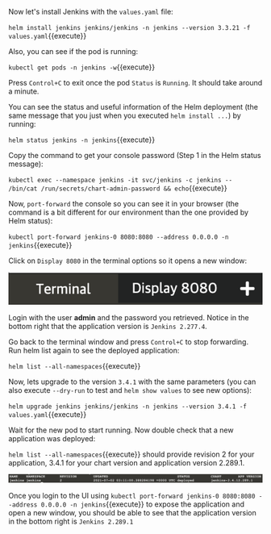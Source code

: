 Now let's install Jenkins with the `values.yaml` file:

`helm install jenkins jenkins/jenkins -n jenkins --version 3.3.21 -f values.yaml`{{execute}}

Also, you can see if the pod is running:

`kubectl get pods -n jenkins -w`{{execute}}

Press `Control+C` to exit once the pod `Status` is `Running`. It should take around a minute. 

You can see the status and useful information of the Helm deployment (the same message that you just when you executed `helm install ...`) by running:

`helm status jenkins -n jenkins`{{execute}}

Copy the command to get your console password (Step 1 in the Helm status message):

`kubectl exec --namespace jenkins -it svc/jenkins -c jenkins -- /bin/cat /run/secrets/chart-admin-password && echo`{{execute}}

Now, `port-forward` the console so you can see it in your browser (the command is a bit different for our environment than the one provided by Helm status):

`kubectl port-forward jenkins-0 8080:8080 --address 0.0.0.0 -n jenkins`{{execute}}

Click on `Display 8080` in the terminal options so it opens a new window:

![8080](./../assets/8080.png)

Login with the user **admin** and the password you retrieved. Notice in the bottom right that the application version is `Jenkins 2.277.4`. 

Go back to the terminal window and press `Control+C` to stop forwarding. Run helm list again to see the deployed application:

`helm list --all-namespaces`{{execute}}

Now, lets upgrade to the version `3.4.1` with the same parameters (you can also execute `--dry-run` to test and `helm show values` to see new options):

`helm upgrade jenkins jenkins/jenkins -n jenkins --version 3.4.1 -f values.yaml`{{execute}}

Wait for the new pod to start running. Now double check that a new application was deployed:

`helm list --all-namespaces`{{execute}} should provide revision 2 for your application, 3.4.1 for your chart version and application version 2.289.1. 

![upgrade](./../assets/upgrade.png)

Once you login to the UI using `kubectl port-forward jenkins-0 8080:8080 --address 0.0.0.0 -n jenkins`{{execute}} to expose the application and open a new window, you should be able to see that the application version in the bottom right is `Jenkins 2.289.1`




